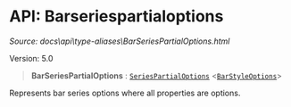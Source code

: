 # API: Barseriespartialoptions

*Source: docs\api\type-aliases\BarSeriesPartialOptions.html*

Version: 5.0

> **BarSeriesPartialOptions** : [`SeriesPartialOptions`](SeriesPartialOptions.md) <[`BarStyleOptions`](../interfaces/BarStyleOptions.md)>

Represents bar series options where all properties are options.
